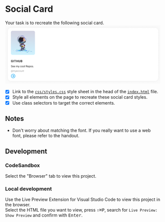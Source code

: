 # Social Card

Your task is to recreate the following social card.
![social card example](./assets/social-card.png)

- [X] Link to the [`css/styles.css`](./css/styles.css) style sheet in the head of the [`index.html`](./index.html) file.
- [X] Style all elements on the page to recreate these social card styles.
- [X] Use class selectors to target the correct elements.

## Notes

- Don't worry about matching the font. If you really want to use a web font, please refer to the handout.

## Development

### CodeSandbox

Select the "Browser" tab to view this project.

### Local development

Use the Live Preview Extension for Visual Studio Code to view this project in the browser.  
Select the HTML file you want to view, press <kbd>⇧</kbd><kbd>⌘</kbd><kbd>P</kbd>, search for `Live Preview: Show Preview` and confirm with <kbd>Enter</kbd>.

